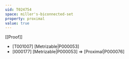 ```yaml
---
uid: T024754
space: miller's-biconnected-set
property: proximal
value: true
---
```

[[Proof]]

* [T001007] [Metrizable|P000053]
* [I000177] [Metrizable|P000053] => [Proximal|P000076]


